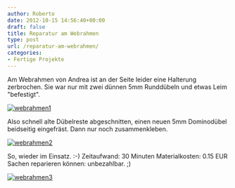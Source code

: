 ```yaml
---
author: Roberto
date: 2012-10-15 14:56:40+00:00
draft: false
title: Reparatur am Webrahmen
type: post
url: /reparatur-am-webrahmen/
categories:
- Fertige Projekte
---
```


Am Webrahmen von Andrea ist an der Seite leider eine Halterung zerbrochen. Sie war nur mit zwei dünnen 5mm Runddübeln und etwas Leim "befestigt".

[![webrahmen1](/wp-content/uploads/2013/02/webrahmen1-300x225.jpg)
](/wp-content/uploads/2013/02/webrahmen1.jpg)

Also schnell alte Dübelreste abgeschnitten, einen neuen 5mm Dominodübel beidseitig eingefräst. Dann nur noch zusammenkleben.

[![webrahmen2](/wp-content/uploads/2013/02/webrahmen2-300x225.jpg)
](/wp-content/uploads/2013/02/webrahmen2.jpg)

So, wieder im Einsatz. :-)
Zeitaufwand: 30 Minuten
Materialkosten: 0.15 EUR
Sachen reparieren können: unbezahlbar. ;)

[![webrahmen3](/wp-content/uploads/2013/02/webrahmen3-300x300.jpg)
](/wp-content/uploads/2013/02/webrahmen3.jpg)
